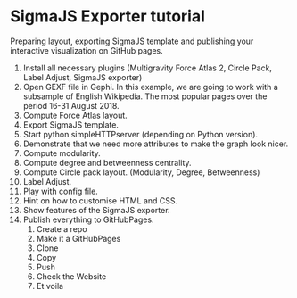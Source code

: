 # SigmaJS Exporter tutorial

Preparing layout, exporting SigmaJS template and publishing your interactive visualization on GitHub pages.

1. Install all necessary plugins (Multigravity Force Atlas 2, Circle Pack, Label Adjust, SigmaJS exporter)
2. Open GEXF file in Gephi. In this example, we are going to work with a subsample of English Wikipedia. The most popular pages over the period 16-31 August 2018.
3. Compute Force Atlas layout.
4. Export SigmaJS template. 
5. Start python simpleHTTPserver (depending on Python version).
6. Demonstrate that we need more attributes to make the graph look nicer.
7. Compute modularity.
8. Compute degree and betweenness centrality.
9. Compute Circle pack layout. (Modularity, Degree, Betweenness)
10. Label Adjust.
11. Play with config file.
12. Hint on how to customise HTML and CSS.
13. Show features of the SigmaJS exporter.
14. Publish everything to GitHubPages.
    1. Create a repo
    2. Make it a GitHubPages
    3. Clone
    4. Copy
    5. Push
    6. Check the Website
    7. Et voila